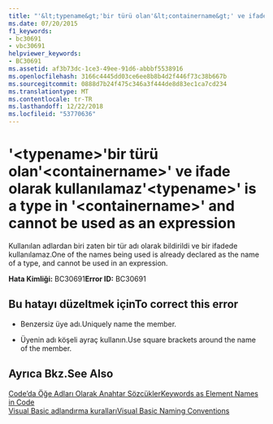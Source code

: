 ```yaml
---
title: "'&lt;typename&gt;'bir türü olan'&lt;containername&gt;' ve ifade olarak kullanılamaz"
ms.date: 07/20/2015
f1_keywords:
- bc30691
- vbc30691
helpviewer_keywords:
- BC30691
ms.assetid: af3b73dc-1ce3-49ee-91d6-abbbf5538916
ms.openlocfilehash: 3166c4445dd03ce6ee8b8b4d2f446f73c38b667b
ms.sourcegitcommit: 0888d7b24f475c346a3f444de8d83ec1ca7cd234
ms.translationtype: MT
ms.contentlocale: tr-TR
ms.lasthandoff: 12/22/2018
ms.locfileid: "53770636"
---
```

# <a name="lttypenamegt-is-a-type-in-ltcontainernamegt-and-cannot-be-used-as-an-expression"></a><span data-ttu-id="4f850-102">'&lt;typename&gt;'bir türü olan'&lt;containername&gt;' ve ifade olarak kullanılamaz</span><span class="sxs-lookup"><span data-stu-id="4f850-102">'&lt;typename&gt;' is a type in '&lt;containername&gt;' and cannot be used as an expression</span></span>
<span data-ttu-id="4f850-103">Kullanılan adlardan biri zaten bir tür adı olarak bildirildi ve bir ifadede kullanılamaz.</span><span class="sxs-lookup"><span data-stu-id="4f850-103">One of the names being used is already declared as the name of a type, and cannot be used in an expression.</span></span>  
  
 <span data-ttu-id="4f850-104">**Hata Kimliği:** BC30691</span><span class="sxs-lookup"><span data-stu-id="4f850-104">**Error ID:** BC30691</span></span>  
  
## <a name="to-correct-this-error"></a><span data-ttu-id="4f850-105">Bu hatayı düzeltmek için</span><span class="sxs-lookup"><span data-stu-id="4f850-105">To correct this error</span></span>  
  
-   <span data-ttu-id="4f850-106">Benzersiz üye adı.</span><span class="sxs-lookup"><span data-stu-id="4f850-106">Uniquely name the member.</span></span>  
  
-   <span data-ttu-id="4f850-107">Üyenin adı köşeli ayraç kullanın.</span><span class="sxs-lookup"><span data-stu-id="4f850-107">Use square brackets around the name of the member.</span></span>  
  
## <a name="see-also"></a><span data-ttu-id="4f850-108">Ayrıca Bkz.</span><span class="sxs-lookup"><span data-stu-id="4f850-108">See Also</span></span>  
 [<span data-ttu-id="4f850-109">Code’da Öğe Adları Olarak Anahtar Sözcükler</span><span class="sxs-lookup"><span data-stu-id="4f850-109">Keywords as Element Names in Code</span></span>](../../visual-basic/programming-guide/program-structure/keywords-as-element-names-in-code.md)  
 [<span data-ttu-id="4f850-110">Visual Basic adlandırma kuralları</span><span class="sxs-lookup"><span data-stu-id="4f850-110">Visual Basic Naming Conventions</span></span>](../../visual-basic/programming-guide/program-structure/naming-conventions.md)
